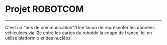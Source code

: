 # Projet ROBOTCOM

---

C'est un "bus de communication"/Une facon de représenter les données véhiculées via i2c entre les cartes du robotde la coupe de france.
Ici on utilise platformio et des nucléos.
